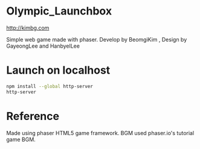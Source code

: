# Olympic_Launchbox
http://kimbg.com

Simple web game made with phaser.
Develop by BeomgiKim , Design by GayeongLee and HanbyelLee

# Launch on localhost
```bash
npm install --global http-server
http-server
```

# Reference
Made using phaser HTML5 game framework.
BGM used phaser.io's tutorial game BGM.
